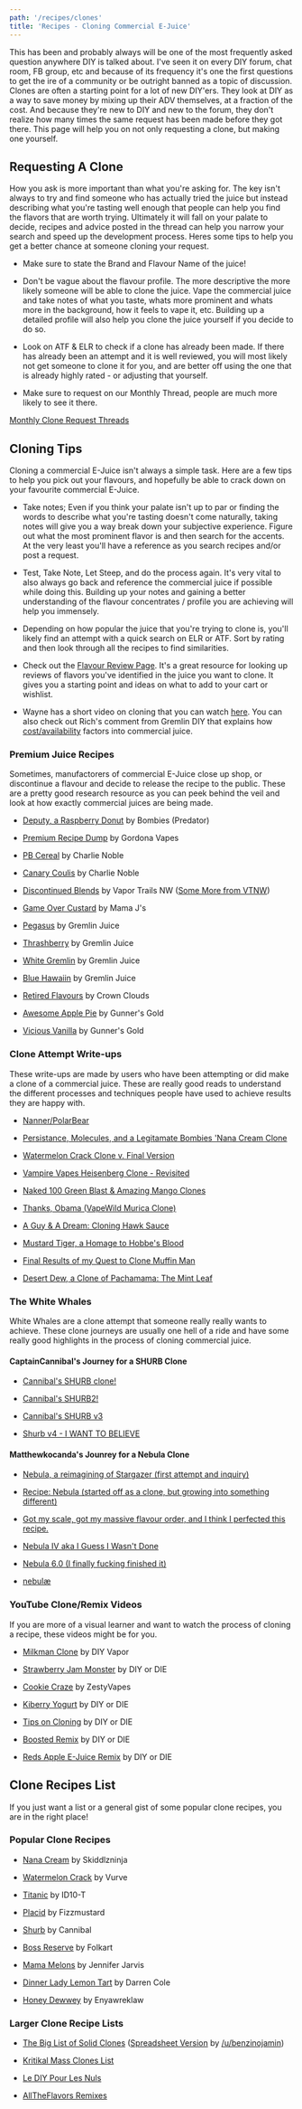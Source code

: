 ```yaml
---
path: '/recipes/clones'
title: 'Recipes - Cloning Commercial E-Juice'
---
```


This has been and probably always will be one of the most frequently asked question anywhere DIY is talked about. I've seen it on every DIY forum, chat room, FB group, etc and because of its frequency it's one the first questions to get the ire of a community or be outright banned as a topic of discussion. Clones are often a starting point for a lot of new DIY'ers. They look at DIY as a way to save money by mixing up their ADV themselves, at a fraction of the cost. And because they're new to DIY and new to the forum, they don't realize how many times the same request has been made before they got there. This page will help you on not only requesting a clone, but making one yourself.

## Requesting A Clone

How you ask is more important than what you're asking for. The key isn't always to try and find someone who has actually tried the juice but instead describing what you're tasting well enough that people can help you find the flavors that are worth trying. Ultimately it will fall on your palate to decide, recipes and advice posted in the thread can help you narrow your search and speed up the development process. Heres some tips to help you get a better chance at someone cloning your request.

- Make sure to state the Brand and Flavour Name of the juice!

- Don't be vague about the flavour profile. The more descriptive the more likely someone will be able to clone the juice. Vape the commercial juice and take notes of what you taste, whats more prominent and whats more in the background, how it feels to vape it, etc. Building up a detailed profile will also help you clone the juice yourself if you decide to do so.

- Look on ATF &amp; ELR to check if a clone has already been made. If there has already been an attempt and it is well reviewed, you will most likely not get someone to clone it for you, and are better off using the one that is already highly rated - or adjusting that yourself.

- Make sure to request on our Monthly Thread, people are much more likely to see it there.

[Monthly Clone Request Threads](https://www.reddit.com/r/DIY_eJuice/wiki/monthly_clone_requests)

## Cloning Tips

Cloning a commercial E-Juice isn't always a simple task. Here are a few tips to help you pick out your flavours, and hopefully be able to crack down on your favourite commercial E-Juice.

- Take notes; Even if you think your palate isn't up to par or finding the words to describe what you're tasting doesn't come naturally, taking notes will give you a way break down your subjective experience. Figure out what the most prominent flavor is and then search for the accents. At the very least you'll have a reference as you search recipes and/or post a request.

- Test, Take Note, Let Steep, and do the process again. It's very vital to also always go back and reference the commercial juice if possible while doing this. Building up your notes and gaining a better understanding of the flavour concentrates / profile you are achieving will help you immensely.

- Depending on how popular the juice that you're trying to clone is, you'll likely find an attempt with a quick search on ELR or ATF. Sort by rating and then look through all the recipes to find similarities.

- Check out the [Flavour Review Page](https://ejoose.org/flavors/reviews). It's a great resource for looking up reviews of flavors you've identified in the juice you want to clone. It gives you a starting point and ideas on what to add to your cart or wishlist.

- Wayne has a short video on cloning that you can watch [here](https://www.youtube.com/watch?v=bk0vJ1U2jqk). You can also check out Rich's comment from Gremlin DIY that explains how [cost/availability](https://www.reddit.com/r/DIY_eJuice/comments/3sdfqe/what_company_do_you_reckon_most_premium_juice/cwwb67e/) factors into commercial juice.

### Premium Juice Recipes

Sometimes, manufactorers of commercial E-Juice close up shop, or discontinue a flavour and decide to release the recipe to the public. These are a pretty good research resource as you can peek behind the veil and look at how exactly commercial juices are being made.

- [Deputy, a Raspberry Donut](https://redd.it/48bgwd) by Bombies (Predator)

- [Premium Recipe Dump](https://redd.it/4ol2j3) by Gordona Vapes

- [PB Cereal](https://redd.it/58iuqp) by Charlie Noble

- [Canary Coulis](https://redd.it/5yghod) by Charlie Noble

- [Discontinued Blends](https://redd.it/2le8j3) by Vapor Trails NW ([Some More from VTNW](https://redd.it/2le8j3))

- [Game Over Custard](https://redd.it/6e33yh) by Mama J's

- [Pegasus](https://redd.it/415b9i) by Gremlin Juice

- [Thrashberry](https://redd.it/3bj6sw) by Gremlin Juice

- [White Gremlin](https://redd.it/416h0p) by Gremlin Juice

- [Blue Hawaiin](https://redd.it/3bsfah) by Gremlin Juice

- [Retired Flavours](https://redd.it/5wiqze) by Crown Clouds

- [Awesome Apple Pie](https://redd.it/3gjxcs) by Gunner's Gold

- [Vicious Vanilla](https://redd.it/3yzu1e) by Gunner's Gold

### Clone Attempt Write-ups

These write-ups are made by users who have been attempting or did make a clone of a commercial juice. These are really good reads to understand the different processes and techniques people have used to achieve results they are happy with.

- [Nanner/PolarBear](https://redd.it/2lsbi1)

- [Persistance, Molecules, and a Legitamate Bombies 'Nana Cream Clone](https://www.reddit.com/r/DIY_eJuice/comments/2gcdba/persistence_molecules_and_a_legitimate_bombies/)

- [Watermelon Crack Clone v. Final Version](https://www.reddit.com/r/DIY_eJuice/comments/4rsljk/watermelon_crack_clone_v_final_version/)

- [Vampire Vapes Heisenberg Clone - Revisited](https://www.reddit.com/r/DIY_eJuice/comments/74ycv3/vampire_vapes_heisenberg_clone_revisited/)

- [Naked 100 Green Blast &amp; Amazing Mango Clones](https://www.reddit.com/r/DIY_eJuice/comments/4h0deo/naked_100_green_blast_and_amazing_mango_clones/)

- [Thanks, Obama (VapeWild Murica Clone)](https://www.reddit.com/r/DIY_eJuice/comments/b3hcfp/thanks_obama_vapewild_murica_clone/)

- [A Guy &amp; A Dream: Cloning Hawk Sauce](https://redd.it/7gy0hz)

- [Mustard Tiger, a Homage to Hobbe's Blood](https://www.reddit.com/r/DIY_eJuice/comments/4va8q5/mustard_tiger_an_homage_to_hobbes_blood/)

- [Final Results of my Quest to Clone Muffin Man](https://redd.it/49rk5j)

- [Desert Dew, a Clone of Pachamama: The Mint Leaf](https://www.reddit.com/r/DIY_eJuice/comments/b1uyxc/desert_dew_a_clone_of_pachamama_the_mint_leaf/)

### The White Whales

White Whales are a clone attempt that someone really really wants to achieve. These clone journeys are usually one hell of a ride and have some really good highlights in the process of cloning commercial juice.

#### CaptainCannibal's Journey for a SHURB Clone

- [Cannibal's SHURB clone!](http://www.reddit.com//r/DIY_eJuice/comments/48zgol/cannibals_shurb_clone/)

- [Cannibal's SHURB2!](http://www.reddit.com//r/DIY_eJuice/comments/4akjab/cannibals_shurb2/)

- [Cannibal's SHURB v3](http://www.reddit.com//r/DIY_eJuice/comments/5699vs/cannibals_shurb_v3/)

- [Shurb v4 - I WANT TO BELIEVE](http://www.reddit.com//r/DIY_eJuice/comments/5h8ga4/shurb_v4_i_want_to_believe/)

#### Matthewkocanda's Jounrey for a Nebula Clone

- [Nebula, a reimagining of Stargazer (first attempt and inquiry)](http://www.reddit.com//r/DIY_eJuice/comments/3rtj8b/nebula_a_reimagining_of_stargazer_first_attempt/)

- [Recipe: Nebula (started off as a clone, but growing into something different)](http://www.reddit.com//r/DIY_eJuice/comments/3vd10p/recipe_nebula_started_off_as_a_clone_but_growing/)

- [Got my scale, got my massive flavour order, and I think I perfected this recipe.](http://www.reddit.com//r/DIY_eJuice/comments/4abxw1/got_my_scale_got_my_massive_flavour_order_and_i/)

- [Nebula IV aka I Guess I Wasn't Done](http://www.reddit.com//r/DIY_eJuice/comments/4almcf/nebula_iv_aka_i_guess_i_wasnt_done/)

- [Nebula 6.0 (I finally fucking finished it)](http://www.reddit.com//r/DIY_eJuice/comments/4kxj73/nebula_60_i_finally_fucking_finished_it/)

- [nebulæ](http://www.reddit.com//r/DIY_eJuice/comments/6oge4l/nebul%C3%A6/)

### YouTube Clone/Remix Videos

If you are more of a visual learner and want to watch the process of cloning a recipe, these videos might be for you.

- [Milkman Clone](https://youtu.be/BNqbeltDQEo) by DIY Vapor

- [Strawberry Jam Monster](https://youtu.be/jHcYeLurMnQ) by DIY or DIE

- [Cookie Craze](https://youtu.be/wbunUJslqOM) by ZestyVapes

- [Kiberry Yogurt](https://youtu.be/rjch4NfbW-I) by DIY or DIE

- [Tips on Cloning](https://www.youtube.com/watch?v=bk0vJ1U2jqk&t=44s) by DIY or DIE

- [Boosted Remix](https://www.youtube.com/watch?v=1JQOaxSeb8s) by DIY or DIE

- [Reds Apple E-Juice Remix](https://www.youtube.com/watch?v=NNcLDXQ8-EU) by DIY or DIE

## Clone Recipes List

If you just want a list or a general gist of some popular clone recipes, you are in the right place!

### Popular Clone Recipes

- [Nana Cream](https://redd.it/3e1u7m) by Skiddlzninja

- [Watermelon Crack](https://alltheflavors.com/recipes/7025#watermelon_crack_bx_vapor_clone_by_vurve) by Vurve

- [Titanic](https://alltheflavors.com/recipes/48608#titanic_by_id10_t) by ID10-T

- [Placid](http://tjek.nu/r/tAB) by Fizzmustard

- [Shurb](https://alltheflavors.com/recipes/22318#shurb_by_captaincannibal) by Cannibal

- [Boss Reserve](https://alltheflavors.com/recipes/76822#boss_reserve_clone_remixmonth_by_folkart) by Folkart

- [Mama Melons](http://e-liquid-recipes.com/recipe/1083464/Mama%20Melons%20%28Inspired%20by%20Monster/Mega%20Melon%29) by Jennifer Jarvis

- [Dinner Lady Lemon Tart](https://alltheflavors.com/recipes/12504#dinner_lady_a_lemon_tart_remix_by_dazcole) by Darren Cole

- [Honey Dewwey](https://alltheflavors.com/recipes/3350#honeydewwey_a_boba_remix_by_enyawreklaw) by Enyawreklaw

### Larger Clone Recipe Lists

- [The Big List of Solid Clones](https://redd.it/350kul) ([Spreadsheet Version](https://docs.google.com/spreadsheets/d/e/2PACX-1vTZF5B5fXbHt5AsKarKRkPM_k3C9RqT7xne5Y6CdptUHjJOgZe5_qRa9m3_HBE-nG_0UVGQ8d0newbW/pubhtml) by [/u/benzinojamin](https://www.reddit.com/u/benzinojamin/))

- [Kritikal Mass Clones List](https://www.kritikalmass.net/products.asp?cat=Clone+Recipes)

- [Le DIY Pour Les Nuls](https://www.lediypourlesnuls.com/les-clones/)

- [AllTheFlavors Remixes](https://alltheflavors.com/recipes?sort_order=popular&owner=all&suggestions=0&name_like=remix)
